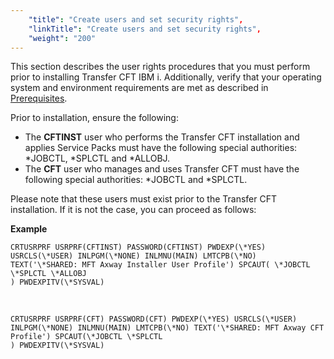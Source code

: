 ```yaml
---
    "title": "Create users and set security rights",
    "linkTitle": "Create users and set security rights",
    "weight": "200"
---
```

This section describes the user rights procedures that you must perform prior to installing Transfer CFT IBM i. Additionally, verify that your operating system and environment requirements are met as described in [Prerequisites](../).

Prior to installation, ensure the following:

- The **CFTINST** user who performs the Transfer CFT installation and applies Service Packs must have the following special authorities: \*JOBCTL, \*SPLCTL and \*ALLOBJ.
- The **CFT** user who manages and uses Transfer CFT must have the following special authorities: \*JOBCTL and \*SPLCTL.

Please note that these users must exist prior to the Transfer CFT installation. If it is not the case, you can proceed as follows:

****Example****

```
CRTUSRPRF USRPRF(CFTINST) PASSWORD(CFTINST) PWDEXP(\*YES) USRCLS(\*USER) INLPGM(\*NONE) INLMNU(MAIN) LMTCPB(\*NO) TEXT('\*SHARED: MFT Axway Installer User Profile') SPCAUT( \*JOBCTL \*SPLCTL \*ALLOBJ
) PWDEXPITV(\*SYSVAL)
```

 

```
CRTUSRPRF USRPRF(CFT) PASSWORD(CFT) PWDEXP(\*YES) USRCLS(\*USER) INLPGM(\*NONE) INLMNU(MAIN) LMTCPB(\*NO) TEXT('\*SHARED: MFT Axway CFT Profile') SPCAUT(\*JOBCTL \*SPLCTL
) PWDEXPITV(\*SYSVAL)
```
